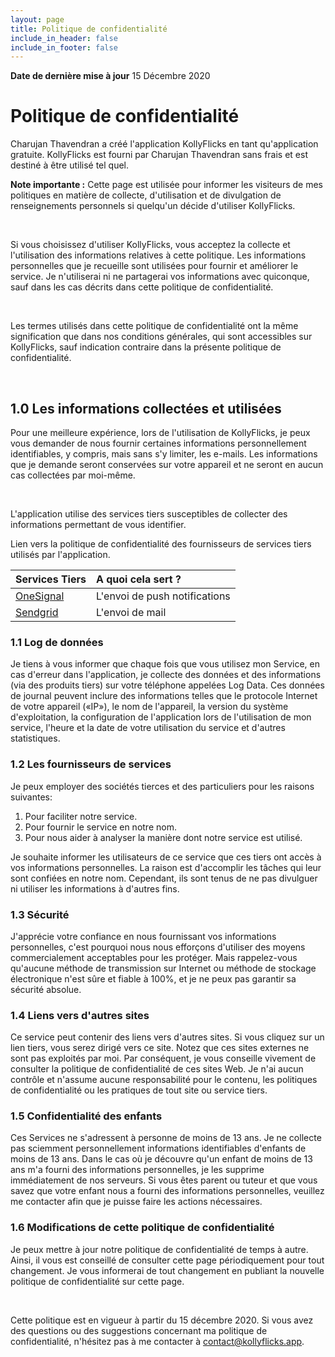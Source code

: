 ```yaml
---
layout: page
title: Politique de confidentialité
include_in_header: false
include_in_footer: false
---
```


**Date de dernière mise à jour**
15 Décembre 2020

# Politique de confidentialité

Charujan Thavendran a créé l'application KollyFlicks en tant qu'application gratuite. KollyFlicks est fourni par Charujan Thavendran sans frais et est destiné à être utilisé tel quel.

**Note importante :**
Cette page est utilisée pour informer les visiteurs de mes politiques en matière de collecte, d'utilisation et de divulgation de renseignements personnels si quelqu'un décide d'utiliser KollyFlicks.

<br>

Si vous choisissez d'utiliser KollyFlicks, vous acceptez la collecte et l'utilisation des informations relatives à cette politique. Les informations personnelles que je recueille sont utilisées pour fournir et améliorer le service. Je n'utiliserai ni ne partagerai vos informations avec quiconque, sauf dans les cas décrits dans cette politique de confidentialité.

<br>

Les termes utilisés dans cette politique de confidentialité ont la même signification que dans nos conditions générales, qui sont accessibles sur KollyFlicks, sauf indication contraire dans la présente politique de confidentialité.

<br>

## 1.0 Les informations collectées et utilisées

Pour une meilleure expérience, lors de l'utilisation de KollyFlicks, je peux vous demander de nous fournir certaines informations personnellement identifiables, y compris, mais sans s'y limiter, les e-mails. Les informations que je demande seront conservées sur votre appareil et ne seront en aucun cas collectées par moi-même.

<br>

L'application utilise des services tiers susceptibles de collecter des informations permettant de vous identifier.

Lien vers la politique de confidentialité des fournisseurs de services tiers utilisés par l'application.

| Services Tiers                                                     | A quoi cela sert ?            |
| :----------------------------------------------------------------- | :---------------------------- |
| [OneSignal](https://onesignal.com/privacy_policy)                  | L'envoi de push notifications |
| [Sendgrid](https://www.twilio.com/legal/privacy#sendgrid-services) | L'envoi de mail               |

### 1.1 Log de données

Je tiens à vous informer que chaque fois que vous utilisez mon Service, en cas d'erreur dans l'application, je collecte des données et des informations (via des produits tiers) sur votre téléphone appelées Log Data. Ces données de journal peuvent inclure des informations telles que le protocole Internet de votre appareil
(«IP»), le nom de l'appareil, la version du système d'exploitation, la configuration de l'application lors de l'utilisation de mon service, l'heure et la date de votre utilisation du service et d'autres statistiques.

### 1.2 Les fournisseurs de services

Je peux employer des sociétés tierces et des particuliers pour les raisons suivantes:

1. Pour faciliter notre service.
2. Pour fournir le service en notre nom.
3. Pour nous aider à analyser la manière dont notre service est utilisé.

Je souhaite informer les utilisateurs de ce service que ces tiers ont accès à vos informations personnelles. La raison est d'accomplir les tâches qui leur sont confiées en notre nom. Cependant, ils sont tenus de ne pas divulguer ni utiliser les informations à d'autres fins.

### 1.3 Sécurité

J'apprécie votre confiance en nous fournissant vos informations personnelles, c'est pourquoi nous nous efforçons d'utiliser des moyens commercialement acceptables pour les protéger. Mais rappelez-vous qu'aucune méthode de transmission sur Internet ou méthode de stockage électronique n'est sûre et fiable à 100%, et je ne peux pas garantir sa sécurité absolue.

### 1.4 Liens vers d'autres sites

Ce service peut contenir des liens vers d'autres sites. Si vous cliquez sur un lien tiers, vous serez dirigé vers ce site. Notez que ces sites externes ne sont pas exploités par moi. Par conséquent, je vous conseille vivement de consulter la politique de confidentialité de ces sites Web. Je n'ai aucun contrôle et n'assume aucune responsabilité pour le contenu, les politiques de confidentialité ou les pratiques de tout site ou service tiers.

### 1.5 Confidentialité des enfants

Ces Services ne s'adressent à personne de moins de 13 ans. Je ne collecte pas sciemment personnellement
informations identifiables d'enfants de moins de 13 ans. Dans le cas où je découvre qu'un enfant de moins de 13 ans m'a fourni des informations personnelles, je les supprime immédiatement de nos serveurs. Si vous êtes parent ou tuteur et que vous savez que votre enfant nous a fourni des informations personnelles, veuillez me contacter afin que je puisse faire les actions nécessaires.

### 1.6 Modifications de cette politique de confidentialité

Je peux mettre à jour notre politique de confidentialité de temps à autre. Ainsi, il vous est conseillé de consulter cette page périodiquement pour tout changement. Je vous informerai de tout changement en publiant la nouvelle politique de confidentialité sur cette page.

<br>

Cette politique est en vigueur à partir du 15 décembre 2020.
Si vous avez des questions ou des suggestions concernant ma politique de confidentialité, n'hésitez pas à me contacter à contact@kollyflicks.app.
